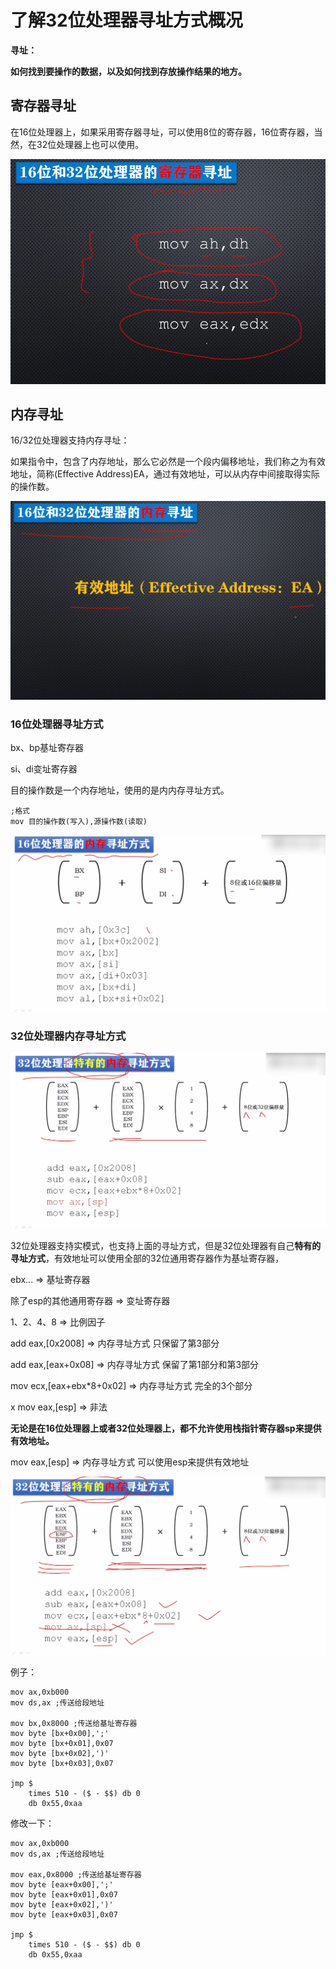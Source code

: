 # 了解32位处理器寻址方式概况

**寻址：**

**如何找到要操作的数据，以及如何找到存放操作结果的地方。**



## 寄存器寻址

在16位处理器上，如果采用寄存器寻址，可以使用8位的寄存器，16位寄存器，当然，在32位处理器上也可以使用。

![image-20210522193539297](./images/image-20210522193539297.png)

## 内存寻址

16/32位处理器支持内存寻址：

如果指令中，包含了内存地址，那么它必然是一个段内偏移地址，我们称之为有效地址，简称(Effective Address)EA，通过有效地址，可以从内存中间接取得实际的操作数。

![image-20210522194114407](./images/image-20210522194114407.png)

### 16位处理器寻址方式

bx、bp基址寄存器

si、di变址寄存器

目的操作数是一个内存地址，使用的是内内存寻址方式。

```
;格式
mov 目的操作数(写入),源操作数(读取)
```

![image-20210522194037103](./images/image-20210522194037103.png)

### 32位处理器内存寻址方式

![image-20210522221241885](./images/image-20210522221241885.png)

32位处理器支持实模式，也支持上面的寻址方式，但是32位处理器有自己**特有的寻址方式**，有效地址可以使用全部的32位通用寄存器作为基址寄存器，

ebx... => 基址寄存器

除了esp的其他通用寄存器 => 变址寄存器

1、2、4、8 => 比例因子



add eax,[0x2008] => 内存寻址方式 只保留了第3部分

add eax,[eax+0x08] => 内存寻址方式 保留了第1部分和第3部分

mov ecx,[eax+ebx*8+0x02] => 内存寻址方式 完全的3个部分

x mov eax,[esp] => 非法

**无论是在16位处理器上或者32位处理器上，都不允许使用栈指针寄存器sp来提供有效地址。**

mov eax,[esp] =>  内存寻址方式 可以使用esp来提供有效地址

![image-20210522221929336](./images/image-20210522221929336.png)

例子：

```
mov ax,0xb000
mov ds,ax ;传送给段地址

mov bx,0x8000 ;传送给基址寄存器
mov byte [bx+0x00],';'
mov byte [bx+0x01],0x07
mov byte [bx+0x02],')'
mov byte [bx+0x03],0x07

jmp $
	times 510 - ($ - $$) db 0
	db 0x55,0xaa
```

修改一下：

```
mov ax,0xb000
mov ds,ax ;传送给段地址

mov eax,0x8000 ;传送给基址寄存器
mov byte [eax+0x00],';'
mov byte [eax+0x01],0x07
mov byte [eax+0x02],')'
mov byte [eax+0x03],0x07

jmp $
	times 510 - ($ - $$) db 0
	db 0x55,0xaa
```

